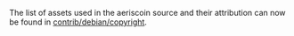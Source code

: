 The list of assets used in the aeriscoin source and their attribution can now be found in [contrib/debian/copyright](../contrib/debian/copyright).
